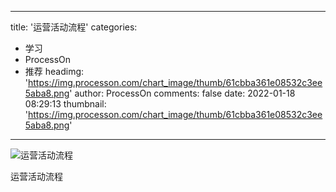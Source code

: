 
---
title: '运营活动流程'
categories: 
 - 学习
 - ProcessOn
 - 推荐
headimg: 'https://img.processon.com/chart_image/thumb/61cbba361e08532c3ee5aba8.png'
author: ProcessOn
comments: false
date: 2022-01-18 08:29:13
thumbnail: 'https://img.processon.com/chart_image/thumb/61cbba361e08532c3ee5aba8.png'
---

<div>   
<img class="thumb" alt="运营活动流程" src="https://img.processon.com/chart_image/thumb/61cbba361e08532c3ee5aba8.png" referrerpolicy="no-referrer">
<p>运营活动流程</p>  
</div>
            